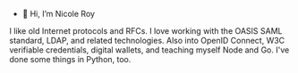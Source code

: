 - 👋 Hi, I’m Nicole Roy

I like old Internet protocols and RFCs. I love working with the OASIS SAML standard, LDAP, and related technologies.
Also into OpenID Connect, W3C verifiable credentials, digital wallets, and teaching myself Node and Go. I've done some things in Python, too.

<!---
nckroy/nckroy is a ✨ special ✨ repository because its `README.md` (this file) appears on your GitHub profile.
You can click the Preview link to take a look at your changes.
--->
